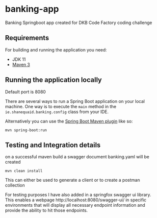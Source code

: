 # banking-app


Banking Springboot app created for DKB Code Factory coding challenge

## Requirements

For building and running the application you need:

- JDK 11
- [Maven 3](https://maven.apache.org)

## Running the application locally

Default port is 8080

There are several ways to run a Spring Boot application on your local machine. One way is to execute the `main` method in the `ie.shanequaid.banking.config` class from your IDE.

Alternatively you can use the [Spring Boot Maven plugin](https://docs.spring.io/spring-boot/docs/current/reference/html/build-tool-plugins-maven-plugin.html) like so:

```shell
mvn spring-boot:run
```

## Testing and Integration details



on a successful maven build a swagger document banking.yaml will be created

```shell
mvn clean install
```

This can either be used to generate a client or to create a postman collection

For testing purposes I have also added in a springfox swagger ui library.
This enables a webpage http://localhost:8080/swagger-ui/ in specific environments that will display all necessary endpoint information and provide the ability to hit those endpoints.




